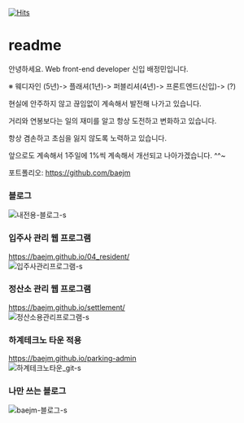   
  [![Hits](https://hits.seeyoufarm.com/api/count/incr/badge.svg?url=https%3A%2F%2Fgithub.com%2Fgjbae1212%2Fhit-counter)](https://hits.seeyoufarm.com)
  
  

# readme

안녕하세요. Web front-end developer 신입 배정민입니다. <br>

※ 웨디자인 (5년)-> 플래셔(1년)-> 퍼블리셔(4년)-> 프론트엔드(신입)-> (?)

현실에 안주하지 않고 끊임없이 계속해서 발전해 나가고 있습니다.

거리와 연봉보다는 일의 재미를 알고 항상 도전하고 변화하고 있습니다.

항상 겸손하고 초심을 잃지 않도록 노력하고 있습니다.

앞으로도 계속해서 1주일에 1%씩 계속해서 개선되고 나아가겠습니다. ^^~

포트폴리오: https://github.com/baejm

### 블로그
![내전용-블로그-s](https://user-images.githubusercontent.com/35725338/113388867-f26ef680-93c9-11eb-92d7-c50dfd810471.gif)


### 입주사 관리 웹 프로그램
https://baejm.github.io/04_resident/ <br>
![입주사관리프로그램-s](https://user-images.githubusercontent.com/35725338/113389298-bf793280-93ca-11eb-8fc7-ea5f0418453c.gif)


### 정산소 관리 웹 프로그램
https://baejm.github.io/settlement/ <br>
![정산소용관리프로그램-s](https://user-images.githubusercontent.com/35725338/113389512-21399c80-93cb-11eb-8c7d-539b3d731547.gif)


### 하계테크노 타운 적용
https://baejm.github.io/parking-admin <br>
![하계테크노타운_git-s](https://user-images.githubusercontent.com/35725338/113389817-9f963e80-93cb-11eb-985e-b8931ec019ff.gif)


### 나만 쓰는 블로그
![baejm-블로그-s](https://user-images.githubusercontent.com/35725338/113388629-8c826f00-93c9-11eb-88eb-479896ab0045.gif)


